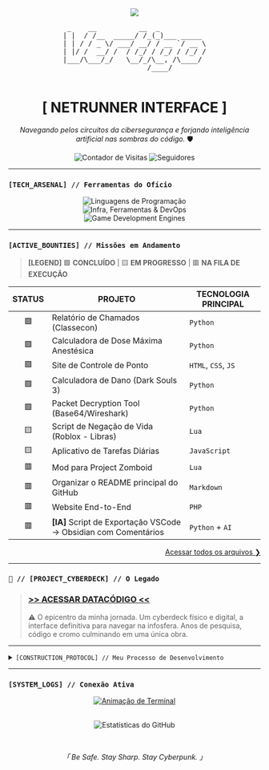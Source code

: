 <div align="center">
<img src="https://tenor.com/pt-BR/view/cyberpunk-blackwall-gif-25998936">
</div>

<div align="center">
  <pre>
 _    __          __  _           
| |  / /__  _____/ /_(_)___ _____ 
| | / / _ \/ ___/ __/ / __ `/ __ \
| |/ /  __/ /  / /_/ / /_/ / /_/ /
|___/\___/_/   \__/_/\__, /\____/ 
                    /____/        
  </pre>
  <h1>[ NETRUNNER INTERFACE ]</h1>
  <p><i>Navegando pelos circuitos da cibersegurança e forjando inteligência artificial nas sombras do código.</i> 🛡️</p>
</div>

<div align="center">
  <img src="https://komarev.com/ghpvc/?username=VertigoFromOuterSpace&label=PROFILE%20SCANS&color=00ff7f&style=flat-square" alt="Contador de Visitas" />
  <img src="https://img.shields.io/github/followers/VertigoFromOuterSpace?label=FOLLOWERS&style=flat-square&color=00ff7f&logo=github" alt="Seguidores"/>
</div>

---

### `[TECH_ARSENAL] // Ferramentas do Ofício`

<p align="center">
  <img src="https://skillicons.dev/icons?i=py,js,php,html,css&perline=5&theme=dark" alt="Linguagens de Programação"><br>
  <img src="https://skillicons.dev/icons?i=aws,redhat,git,github,vscode,obsidian&perline=6&theme=dark" alt="Infra, Ferramentas & DevOps"><br>
  <img src="https://skillicons.dev/icons?i=gamemakerstudio,robloxstudio&perline=7&theme=dark" alt="Game Development Engines">
</p>

---

### `[ACTIVE_BOUNTIES] // Missões em Andamento`

> **[LEGEND]** 🟩 **CONCLUÍDO** | 🟨 **EM PROGRESSO** | 🟥 **NA FILA DE EXECUÇÃO**

| STATUS | PROJETO                                                     | TECNOLOGIA PRINCIPAL     |
|:------:|-------------------------------------------------------------|--------------------------|
|   🟩   | Relatório de Chamados (Classecon)                           | `Python`                 |
|   🟩   | Calculadora de Dose Máxima Anestésica                       | `Python`                 |
|   🟩   | Site de Controle de Ponto                                   | `HTML`, `CSS`, `JS`      |
|   🟩   | Calculadora de Dano (Dark Souls 3)                          | `Python`                 |
|   🟩   | Packet Decryption Tool (Base64/Wireshark)                   | `Python`                 |
|   🟨   | Script de Negação de Vida (Roblox - Libras)                 | `Lua`                    |
|   🟨   | Aplicativo de Tarefas Diárias                               | `JavaScript`             |
|   🟥   | Mod para Project Zomboid                                    | `Lua`                    |
|   🟥   | Organizar o README principal do GitHub                      | `Markdown`               |
|   🟥   | Website End-to-End                                          | `PHP`                    |
|   🟥   | **[IA]** Script de Exportação VSCode → Obsidian com Comentários | `Python` + `AI`          |

<p align="right">
  <a href="https://github.com/VertigoFromOuterSpace?tab=repositories">Acessar todos os arquivos ❯</a>
</p>

---

### `🚀 // [PROJECT_CYBERDECK] // O Legado`

> ### [>> ACESSAR DATACÓDIGO <<](https://github.com/VertigoFromOuterSpace/Cyberdeck)
> ⚠️ O epicentro da minha jornada. Um cyberdeck físico e digital, a interface definitiva para navegar na infosfera. Anos de pesquisa, código e cromo culminando em uma única obra.

---

<details>
  <summary><code>[CONSTRUCTION_PROTOCOL] // Meu Processo de Desenvolvimento</code></summary>
  <br>
  <ol>
    <li><b>[GHOST]</b> :: A Concepção da Ideia.</li>
    <li><b>[BLUEPRINT]</b> :: Definindo os Parâmetros e a Lógica do Núcleo.</li>
    <li><b>[PROTOTYPE]</b> :: Wireframing e Testes de Incursão Iniciais.</li>
    <li><b>[SKELETON_CODE]</b> :: Construindo o Chassis Funcional.</li>
    <li><b>[AUGMENTATION]</b> :: Integrando Módulos e Refinando a Arquitetura.</li>
    <li><b>[DEPLOYMENT]</b> :: Teste de Estresse Final e Lançamento na Rede.</li>
  </ol>
</details>

---

### `[SYSTEM_LOGS] // Conexão Ativa`

<div align="center">
  <a href="https://git.io/typing-svg">
    <img src="https://readme-typing-svg.demolab.com?font=Fira+Code&weight=600&size=25&duration=4000&pause=500&color=00FF7F&center=true&vCenter=true&width=550&lines=USER%3A+VertigoFromOuterSpace;STATUS%3A+ONLINE;LOADING+DATABASES...;CURRENT_FOCUS%3A+PROJECT_CYBERDECK;SYSTEM_MESSAGE%3A+Stay+sharp." alt="Animação de Terminal" />
  </a>
</div>

<br>

<p align="center">
  <img src="https://github-readme-stats.vercel.app/api?username=VertigoFromOuterSpace&show_icons=true&theme=gotham&icon_color=00ff7f&text_color=00ff7f&bg_color=0d1117&border_color=00ff7f" alt="Estatísticas do GitHub">
</p>

<br>

<div align="center">
  <p><i>「 Be Safe. Stay Sharp. Stay Cyberpunk. 」</i></p>
</div>
